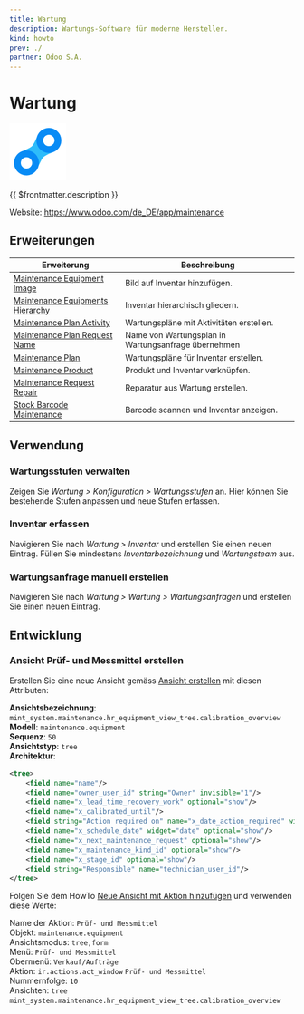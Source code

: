 ```yaml
---
title: Wartung
description: Wartungs-Software für moderne Hersteller.
kind: howto
prev: ./
partner: Odoo S.A.
---
```

# Wartung
![icons_odoo_maintenance](attachments/icons_odoo_maintenance.png)

{{ $frontmatter.description }}

Website: <https://www.odoo.com/de_DE/app/maintenance>

## Erweiterungen

| Erweiterung                                                                 | Beschreibung                                        |
| --------------------------------------------------------------------------- | --------------------------------------------------- |
| [Maintenance Equipment Image](Maintenance%20Equipment%20Image.md)           | Bild auf Inventar hinzufügen.                       |
| [Maintenance Equipments Hierarchy](Maintenance%20Equipments%20Hierarchy.md) | Inventar hierarchisch gliedern.                     |
| [Maintenance Plan Activity](Maintenance%20Plan%20Activity.md)               | Wartungspläne mit Aktivitäten erstellen.            |
| [Maintenance Plan Request Name](Maintenance%20Plan%20Request%20Name.md)     | Name von Wartungsplan in Wartungsanfrage übernehmen |
| [Maintenance Plan](Maintenance%20Plan.md)                                   | Wartungspläne für Inventar erstellen.               |
| [Maintenance Product](Maintenance%20Product.md)                             | Produkt und Inventar verknüpfen.                    |
| [Maintenance Request Repair](Maintenance%20Request%20Repair.md)             | Reparatur aus Wartung erstellen.                    |
| [Stock Barcode Maintenance](Stock%20Barcode%20Maintenance.md)               | Barcode scannen und Inventar anzeigen.              |

## Verwendung

### Wartungsstufen verwalten

Zeigen Sie *Wartung > Konfiguration > Wartungsstufen* an. Hier können Sie bestehende Stufen anpassen und neue Stufen erfassen.

### Inventar erfassen

Navigieren Sie nach *Wartung > Inventar* und erstellen Sie einen neuen Eintrag. Füllen Sie mindestens *Inventarbezeichnung* und *Wartungsteam* aus.

### Wartungsanfrage manuell erstellen

Navigieren Sie nach *Wartung > Wartung > Wartungsanfragen* und erstellen Sie einen neuen Eintrag. 

## Entwicklung

### Ansicht Prüf- und Messmittel erstellen

Erstellen Sie eine neue Ansicht gemäss [Ansicht erstellen](Development%20Views.md#Ansicht%20erstellen) mit diesen Attributen:

**Ansichtsbezeichnung**: `mint_system.maintenance.hr_equipment_view_tree.calibration_overview`
**Modell**: `maintenance.equipment`\
**Sequenz**: `50`\
**Ansichtstyp**: `tree`\
**Architektur**:

```xml
<tree>
	<field name="name"/>
	<field name="owner_user_id" string="Owner" invisible="1"/>
	<field name="x_lead_time_recovery_work" optional="show"/>
	<field name="x_calibrated_until"/>
	<field string="Action required on" name="x_date_action_required" widget="badge" optional="show"/>
	<field name="x_schedule_date" widget="date" optional="show"/>
	<field name="x_next_maintenance_request" optional="show"/>
	<field name="x_maintenance_kind_id" optional="show"/>
	<field name="x_stage_id" optional="show"/>
	<field string="Responsible" name="technician_user_id"/>
</tree>
```


Folgen Sie dem HowTo [Neue Ansicht mit Aktion hinzufügen](Development%20Actions.md#Neue%20Ansicht%20mit%20Aktion%20hinzufügen) und verwenden diese Werte:

Name der Aktion: `Prüf- und Messmittel`\
Objekt: `maintenance.equipment`\
Ansichtsmodus: `tree,form`\
Menü: `Prüf- und Messmittel`\
Obermenü: `Verkauf/Aufträge`\
Aktion: `ir.actions.act_window` `Prüf- und Messmittel`\
Nummernfolge: `10`\
Ansichten: `tree` `mint_system.maintenance.hr_equipment_view_tree.calibration_overview`